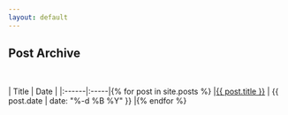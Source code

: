 ```yaml
---
layout: default
---
```


## Post Archive

<br>

| Title | Date |
|:------|:-----|{% for post in site.posts %}
|<a class="archive-post" href="{{ site.baseurl }}{{ post.url }}">{{ post.title }}</a> | {{ post.date | date: "%-d %B %Y" }} |{% endfor %}